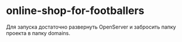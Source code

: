 # online-shop-for-footballers
Для запуска достаточно развернуть OpenServer и забросить папку проекта в папку domains.
